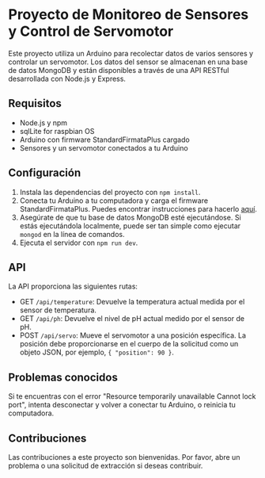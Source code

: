 # Proyecto de Monitoreo de Sensores y Control de Servomotor

Este proyecto utiliza un Arduino para recolectar datos de varios sensores y controlar un servomotor. Los datos del sensor se almacenan en una base de datos MongoDB y están disponibles a través de una API RESTful desarrollada con Node.js y Express.

## Requisitos

- Node.js y npm
- sqlLite for raspbian OS
- Arduino con firmware StandardFirmataPlus cargado
- Sensores y un servomotor conectados a tu Arduino

## Configuración

1. Instala las dependencias del proyecto con `npm install`.
2. Conecta tu Arduino a tu computadora y carga el firmware StandardFirmataPlus. Puedes encontrar instrucciones para hacerlo [aquí](https://github.com/firmata/arduino).
3. Asegúrate de que tu base de datos MongoDB esté ejecutándose. Si estás ejecutándola localmente, puede ser tan simple como ejecutar `mongod` en la línea de comandos.
4. Ejecuta el servidor con `npm run dev`.

## API

La API proporciona las siguientes rutas:

- GET `/api/temperature`: Devuelve la temperatura actual medida por el sensor de temperatura.
- GET `/api/ph`: Devuelve el nivel de pH actual medido por el sensor de pH.
- POST `/api/servo`: Mueve el servomotor a una posición específica. La posición debe proporcionarse en el cuerpo de la solicitud como un objeto JSON, por ejemplo, `{ "position": 90 }`.

## Problemas conocidos

Si te encuentras con el error "Resource temporarily unavailable Cannot lock port", intenta desconectar y volver a conectar tu Arduino, o reinicia tu computadora.

## Contribuciones

Las contribuciones a este proyecto son bienvenidas. Por favor, abre un problema o una solicitud de extracción si deseas contribuir.

